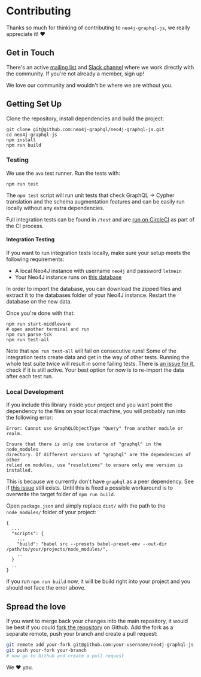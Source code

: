 # Contributing

Thanks so much for thinking of contributing to `neo4j-graphql-js`, we really
appreciate it! :heart:

## Get in Touch

There's an active [mailing list](https://groups.google.com/forum/#!forum/neo4j)
and [Slack channel](https://neo4j.com/slack) where we work directly with the
community.
If you're not already a member, sign up!

We love our community and wouldn't be where we are without you.

## Getting Set Up

Clone the repository, install dependencies and build the project:

```
git clone git@github.com:neo4j-graphql/neo4j-graphql-js.git
cd neo4j-graphql-js
npm install
npm run build
```

### Testing

We use the `ava` test runner. Run the tests with:

```
npm run test
```

The `npm test` script will run unit tests that check GraphQL -> Cypher
translation and the schema augmentation features and can be easily run locally
without any extra dependencies.

Full integration tests can be found in `/test` and are
[run on CircleCI](https://circleci.com/gh/neo4j-graphql/neo4j-graphql-js) as
part of the CI process.

#### Integration Testing

If you want to run integration tests locally, make sure your setup meets the
following requirements:

- A local Neo4J instance with username `neo4j` and password `letmein`
- Your Neo4J instance runs on [this database](https://s3.amazonaws.com/neo4j-sandbox-usecase-datastores/v3_5/recommendations.db.zip)

In order to import the database, you can download the zipped files and extract
it to the databases folder of your Neo4J instance. Restart the database on the
new data.

Once you're done with that:

```
npm run start-middleware
# open another terminal and run
npm run parse-tck
npm run test-all
```

Note that `npm run test-all` will fail on consecutive runs! Some of the
integration tests create data and get in the way of other tests. Running the
whole test suite twice will result in some failing tests. There is [an issue
for it](https://github.com/neo4j-graphql/neo4j-graphql-js/issues/252), check if
it is still active. Your best option for now is to re-import the data after each
test run.

### Local Development

If you include this library inside your project and you want point the
dependency to the files on your local machine, you will probably run into the
following error:

```
Error: Cannot use GraphQLObjectType "Query" from another module or realm.

Ensure that there is only one instance of "graphql" in the node_modules
directory. If different versions of "graphql" are the dependencies of other
relied on modules, use "resolutions" to ensure only one version is installed.
```

This is because we currently don't have `graphql` as a peer dependency. See if
[this issue](https://github.com/neo4j-graphql/neo4j-graphql-js/issues/249) still
exists. Until this is fixed a possible workaround is to overwrite the target
folder of `npm run build`.

Open `package.json` and simply replace `dist/` with the path to the
`node_modules/` folder of your project:

```
{
  ...
  "scripts": {
    ...
    "build": "babel src --presets babel-preset-env --out-dir /path/to/your/projects/node_modules/",
    ..
  }
  ..
}

```

If you run `npm run build` now, it will be build right into your project and you
should not face the error above.

## Spread the love

If you want to merge back your changes into the main repository, it would be
best if you could [fork the repository](https://help.github.com/en/articles/fork-a-repo)
on Github. Add the fork as a separate remote, push your branch and create a pull
request:

```sh
git remote add your-fork git@github.com:your-username/neo4j-graphql-js.git
git push your-fork your-branch
# now go to Github and create a pull request
```

We :heart: you.
